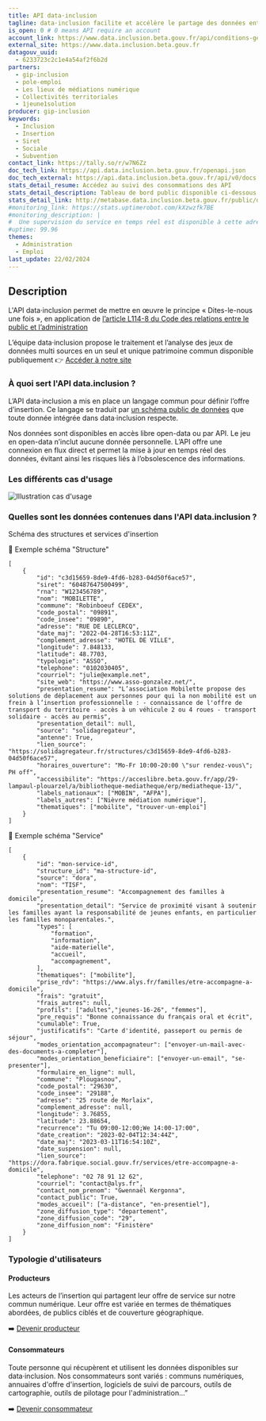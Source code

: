 ```yaml
---
title: API data·inclusion
tagline: data·inclusion facilite et accélère le partage des données entre les acteurs de l'insertion en mutualisant l’effort de mise à jour et de recensement entre les différents services numériques.
is_open: 0 # 0 means API require an account
account_link: https://www.data.inclusion.beta.gouv.fr/api/conditions-generales-dutilisation-de-lapi
external_site: https://www.data.inclusion.beta.gouv.fr
datagouv_uuid:
  - 6233723c2c1e4a54af2f6b2d
partners:
  - gip-inclusion
  - pole-emploi
  - Les lieux de médiations numérique
  - Collectivités territoriales
  - 1jeune1solution
producer: gip-inclusion
keywords:
  - Inclusion
  - Insertion
  - Siret
  - Sociale
  - Subvention
contact_link: https://tally.so/r/w7N6Zz
doc_tech_link: https://api.data.inclusion.beta.gouv.fr/openapi.json
doc_tech_external: https://api.data.inclusion.beta.gouv.fr/api/v0/docs
stats_detail_resume: Accédez au suivi des consommations des API
stats_detail_description: Tableau de bord public disponible ci-dessous
stats_detail_link: http://metabase.data.inclusion.beta.gouv.fr/public/dashboard/a53c0d36-3467-41d9-876e-973311604ae2
#monitoring_link: https://stats.uptimerobot.com/kXzwzfk7BE
#monitoring_description: |
#  Une supervision du service en temps réel est disponible à cette adresse.
#uptime: 99.96
themes:
  - Administration
  - Emploi
last_update: 22/02/2024
---
```


## Description
L'API data·inclusion permet de mettre en œuvre le principe « Dites-le-nous une fois », en application de [l’article L114-8 du Code des relations entre le public et l’administration](https://www.legifrance.gouv.fr/codes/article_lc/LEGIARTI000045213315)

L’équipe data·inclusion propose le traitement et l’analyse des jeux de données multi sources en un seul et unique patrimoine commun disponible publiquement 👉 [Accéder à notre site](https://www.data.inclusion.beta.gouv.fr/)

### À quoi sert l'API data.inclusion  ?

L’API data·inclusion a mis en place un langage commun pour définir l’offre d’insertion. Ce langage se traduit par [un schéma public de données](https://github.com/gip-inclusion/data-inclusion-schema/tree/main/schemas) que toute donnée intégrée dans data·inclusion respecte.

Nos données sont disponibles en accès libre open-data ou par API. Le jeu en open-data n’inclut aucune donnée personnelle. L’API offre une connexion en flux direct et permet la mise à jour en temps réel des données, évitant ainsi les risques liés à l’obsolescence des informations.

### Les différents cas d'usage

![Illustration cas d'usage](/images/divers/api-data-inclusion-ecosystem.png)

### Quelles sont les données contenues dans l'API data.inclusion  ?

Schéma des structures et services d'insertion

🔎 Exemple schéma "Structure"

```
[
	{
    	"id": "c3d15659-8de9-4fd6-b283-04d50f6ace57",
    	"siret": "60487647500499",
    	"rna": "W123456789",
    	"nom": "MOBILETTE",
    	"commune": "Robinboeuf CEDEX",
    	"code_postal": "09891",
    	"code_insee": "09890",
    	"adresse": "RUE DE LECLERCQ",
    	"date_maj": "2022-04-28T16:53:11Z",
    	"complement_adresse": "HOTEL DE VILLE",
    	"longitude": 7.848133,
    	"latitude": 48.7703,
    	"typologie": "ASSO",
    	"telephone": "0102030405",
    	"courriel": "julie@example.net",
    	"site_web": "https://www.asso-gonzalez.net/",
    	"presentation_resume": "L’association Mobilette propose des solutions de déplacement aux personnes pour qui la non mobilité est un frein à l’insertion professionnelle : - connaissance de l'offre de transport du territoire - accès à un véhicule 2 ou 4 roues - transport solidaire - accès au permis",
    	"presentation_detail": null,
    	"source": "solidagregateur",
    	"antenne": True,
    	"lien_source": "https://solidagregateur.fr/structures/c3d15659-8de9-4fd6-b283-04d50f6ace57",
    	"horaires_ouverture": "Mo-Fr 10:00-20:00 \"sur rendez-vous\"; PH off",
    	"accessibilite": "https://acceslibre.beta.gouv.fr/app/29-lampaul-plouarzel/a/bibliotheque-mediatheque/erp/mediatheque-13/",
    	"labels_nationaux": ["MOBIN", "AFPA"],
    	"labels_autres": ["Nièvre médiation numérique"],
    	"thematiques": ["mobilite", "trouver-un-emploi"]
	}
]
```


🔎 Exemple schéma "Service"

```
[
	{
    	"id": "mon-service-id",
    	"structure_id": "ma-structure-id",
    	"source": "dora",
    	"nom": "TISF",
    	"presentation_resume": "Accompagnement des familles à domicile",
    	"presentation_detail": "Service de proximité visant à soutenir les familles ayant la responsabilité de jeunes enfants, en particulier les familles monoparentales.",
    	"types": [
        	"formation",
        	"information",
        	"aide-materielle",
        	"accueil",
        	"accompagnement",
    	],
    	"thematiques": ["mobilite"],
    	"prise_rdv": "https://www.alys.fr/familles/etre-accompagne-a-domicile",
    	"frais": "gratuit",
    	"frais_autres": null,
    	"profils": ["adultes","jeunes-16-26", "femmes"],
    	"pre_requis": "Bonne connaissance du français oral et écrit",
    	"cumulable": True,
    	"justificatifs": "Carte d'identité, passeport ou permis de séjour",
    	"modes_orientation_accompagnateur": ["envoyer-un-mail-avec-des-documents-a-completer"],
    	"modes_orientation_beneficiaire": ["envoyer-un-email", "se-presenter"],
    	"formulaire_en_ligne": null,
    	"commune": "Plougasnou",
    	"code_postal": "29630",
    	"code_insee": "29188",
    	"adresse": "25 route de Morlaix",
    	"complement_adresse": null,
    	"longitude": 3.76855,
    	"latitude": 23.88654,
    	"recurrence": "Tu 09:00-12:00;We 14:00-17:00",
    	"date_creation": "2023-02-04T12:34:44Z",
    	"date_maj": "2023-03-11T16:54:10Z",
    	"date_suspension": null,
    	"lien_source": "https://dora.fabrique.social.gouv.fr/services/etre-accompagne-a-domicile",
    	"telephone": "02 78 91 12 62",
    	"courriel": "contact@alys.fr",
    	"contact_nom_prenom": "Gwennaël Kergonna",
    	"contact_public": True,
    	"modes_accueil": ["a-distance", "en-presentiel"],
    	"zone_diffusion_type": "departement",
    	"zone_diffusion_code": "29",
    	"zone_diffusion_nom": "Finistère"
	}
]
```

### Typologie d'utilisateurs

#### Producteurs
Les acteurs de l’insertion qui partagent leur offre de service sur notre commun numérique. Leur offre est variée en termes de thématiques abordées, de publics ciblés et de couverture géographique.

➡️ [Devenir producteur](https://tally.so/r/w7N6Zz)

#### Consommateurs
Toute personne qui récupèrent et utilisent les données disponibles sur data·inclusion. Nos consommateurs sont variés : communs numériques, annuaires d'offre d'insertion, logiciels de suivi de parcours, outils de cartographie, outils de pilotage pour l'administration…”

➡️ [Devenir consommateur](https://tally.so/r/w7N6Zz)



